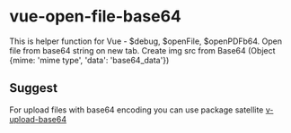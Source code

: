 # vue-open-file-base64
 This is helper function for Vue - $debug, $openFile, $openPDFb64.
 Open file from base64 string on new tab.
 Create img src from Base64 (Object {mime: 'mime type', 'data': 'base64_data'})
 
 ## Suggest
 
 For upload files with base64 encoding you can use package satellite [v-upload-base64](https://www.npmjs.com/package/v-upload-base64)